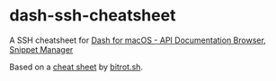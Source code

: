 # dash-ssh-cheatsheet
A SSH cheatsheet for [Dash for macOS - API Documentation Browser, Snippet Manager](https://kapeli.com/dash)

Based on a [cheat sheet](https://bitrot.sh/cheatsheet/13-12-2017-ssh-cheatsheet/) by [bitrot.sh](https://bitrot.sh/page/about/).